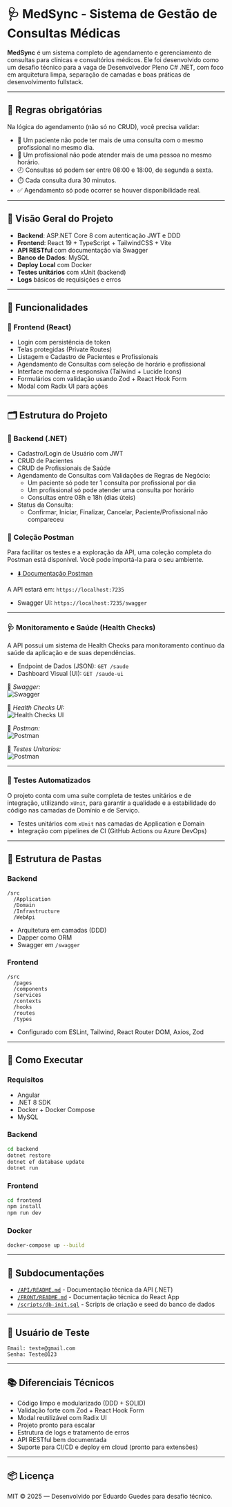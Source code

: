 # 🩺 MedSync - Sistema de Gestão de Consultas Médicas

**MedSync** é um sistema completo de agendamento e gerenciamento de consultas para clínicas e consultórios médicos. Ele foi desenvolvido como um desafio técnico para a vaga de Desenvolvedor Pleno C# .NET, com foco em arquitetura limpa, separação de camadas e boas práticas de desenvolvimento fullstack.

---

## 📘 Regras obrigatórias

Na lógica do agendamento (não só no CRUD), você precisa validar:
- 🔄 Um paciente não pode ter mais de uma consulta com o mesmo profissional no mesmo dia.
- 🚫 Um profissional não pode atender mais de uma pessoa no mesmo horário.
- 🕗 Consultas só podem ser entre 08:00 e 18:00, de segunda a sexta.
- ⏱️ Cada consulta dura 30 minutos.
- ✅ Agendamento só pode ocorrer se houver disponibilidade real.

---

## 📌 Visão Geral do Projeto

- **Backend**: ASP.NET Core 8 com autenticação JWT e DDD  
- **Frontend**: React 19 + TypeScript + TailwindCSS + Vite  
- **API RESTful** com documentação via Swagger  
- **Banco de Dados**: MySQL  
- **Deploy Local** com Docker  
- **Testes unitários** com xUnit (backend)  
- **Logs** básicos de requisições e erros  

---

## 🧱 Funcionalidades

### 🔷 Frontend (React)

- Login com persistência de token
- Telas protegidas (Private Routes)
- Listagem e Cadastro de Pacientes e Profissionais
- Agendamento de Consultas com seleção de horário e profissional
- Interface moderna e responsiva (Tailwind + Lucide Icons)
- Formulários com validação usando Zod + React Hook Form
- Modal com Radix UI para ações

---

## 🗂 Estrutura do Projeto

### 📂 Backend (.NET)

- Cadastro/Login de Usuário com JWT
- CRUD de Pacientes
- CRUD de Profissionais de Saúde
- Agendamento de Consultas com Validações de Regras de Negócio:
  - Um paciente só pode ter 1 consulta por profissional por dia
  - Um profissional só pode atender uma consulta por horário
  - Consultas entre 08h e 18h (dias úteis)
- Status da Consulta:
  - Confirmar, Iniciar, Finalizar, Cancelar, Paciente/Profissional não compareceu

### 🚀 Coleção Postman

Para facilitar os testes e a exploração da API, uma coleção completa do Postman está disponível. Você pode importá-la para o seu ambiente.

- [⬇️ Documentação Postman](API/doc/MedSync_API.postman_collection.json)

A API estará em: `https://localhost:7235`  
- Swagger UI: `https://localhost:7235/swagger`

---

### 🩺 Monitoramento e Saúde (Health Checks)

A API possui um sistema de Health Checks para monitoramento contínuo da saúde da aplicação e de suas dependências.

- Endpoint de Dados (JSON): `GET /saude`
- Dashboard Visual (UI): `GET /saude-ui`

📸 *Swagger:*  
![Swagger](./API/doc/swagger.PNG)

📸 *Health Checks UI:*  
![Health Checks UI](./API/doc/health.PNG)

📸 *Postman:*  
![Postman](./API/doc/postman.PNG)

📸 *Testes Unitarios:*  
![Postman](./API/doc/testes.PNG)

---

### 🧪 Testes Automatizados

O projeto conta com uma suíte completa de testes unitários e de integração, utilizando `xUnit`, para garantir a qualidade e a estabilidade do código nas camadas de Domínio e de Serviço.

- Testes unitários com `xUnit` nas camadas de Application e Domain
- Integração com pipelines de CI (GitHub Actions ou Azure DevOps)

---

## 📁 Estrutura de Pastas

### Backend

```
/src
  /Application
  /Domain
  /Infrastructure
  /WebApi
```

- Arquitetura em camadas (DDD)
- Dapper como ORM
- Swagger em `/swagger`

### Frontend

```
/src
  /pages
  /components
  /services
  /contexts
  /hooks
  /routes
  /types
```

- Configurado com ESLint, Tailwind, React Router DOM, Axios, Zod

---

## 🚀 Como Executar

### Requisitos

- Angular
- .NET 8 SDK
- Docker + Docker Compose
- MySQL

### Backend

```bash
cd backend
dotnet restore
dotnet ef database update
dotnet run
```

### Frontend

```bash
cd frontend
npm install
npm run dev
```

### Docker

```bash
docker-compose up --build
```

---

## 📄 Subdocumentações

- [`/API/README.md`](API/README.md) - Documentação técnica da API (.NET)
- [`/FRONT/README.md`](FRONT/README.md) - Documentação técnica do React App
- [`/scripts/db-init.sql`](API/src/CludeMedSync.Data/Scripts/01_create_database_and_Tables.sql) - Scripts de criação e seed do banco de dados

---

## 👤 Usuário de Teste

```
Email: teste@gmail.com
Senha: Teste@123
```

---

## 📚 Diferenciais Técnicos

- Código limpo e modularizado (DDD + SOLID)
- Validação forte com Zod + React Hook Form
- Modal reutilizável com Radix UI
- Projeto pronto para escalar
- Estrutura de logs e tratamento de erros
- API RESTful bem documentada
- Suporte para CI/CD e deploy em cloud (pronto para extensões)

---

## 📦 Licença

MIT © 2025 — Desenvolvido por Eduardo Guedes para desafio técnico.